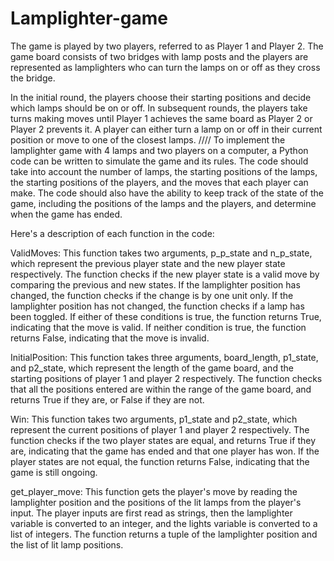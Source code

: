 # Lamplighter-game
The game is played by two players, referred to as Player 1 and Player 2. The game board consists of two bridges with lamp posts and the players are represented as lamplighters who can turn the lamps on or off as they cross the bridge.

In the initial round, the players choose their starting positions and decide which lamps should be on or off. In subsequent rounds, the players take turns making moves until Player 1 achieves the same board as Player 2 or Player 2 prevents it. A player can either turn a lamp on or off in their current position or move to one of the closest lamps.
////
To implement the lamplighter game with 4 lamps and two players on a computer, a Python code can be written to simulate the game and its rules. The code should take into account the number of lamps, the starting positions of the lamps, the starting positions of the players, and the moves that each player can make. The code should also have the ability to keep track of the state of the game, including the positions of the lamps and the players, and determine when the game has ended.

Here's a description of each function in the code:

ValidMoves: This function takes two arguments, p_p_state and n_p_state, which represent the previous player state and the new player state respectively. The function checks if the new player state is a valid move by comparing the previous and new states. If the lamplighter position has changed, the function checks if the change is by one unit only. If the lamplighter position has not changed, the function checks if a lamp has been toggled. If either of these conditions is true, the function returns True, indicating that the move is valid. If neither condition is true, the function returns False, indicating that the move is invalid.

InitialPosition: This function takes three arguments, board_length, p1_state, and p2_state, which represent the length of the game board, and the starting positions of player 1 and player 2 respectively. The function checks that all the positions entered are within the range of the game board, and returns True if they are, or False if they are not.

Win: This function takes two arguments, p1_state and p2_state, which represent the current positions of player 1 and player 2 respectively. The function checks if the two player states are equal, and returns True if they are, indicating that the game has ended and that one player has won. If the player states are not equal, the function returns False, indicating that the game is still ongoing.

get_player_move: This function gets the player's move by reading the lamplighter position and the positions of the lit lamps from the player's input. The player inputs are first read as strings, then the lamplighter variable is converted to an integer, and the lights variable is converted to a list of integers. The function returns a tuple of the lamplighter position and the list of lit lamp positions.
